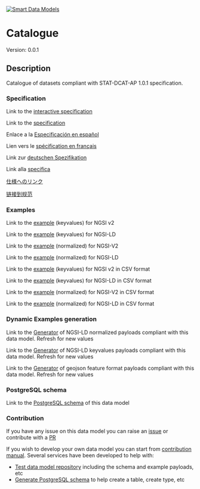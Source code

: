 [![Smart Data Models](https://smartdatamodels.org/wp-content/uploads/2022/01/SmartDataModels_logo.png "Logo")](https://smartdatamodels.org)
# Catalogue
Version: 0.0.1

## Description 

Catalogue of datasets compliant with STAT-DCAT-AP 1.0.1 specification.
### Specification

Link to the [interactive specification](https://swagger.lab.fiware.org/?url=https://smart-data-models.github.io/dataModel.STAT-DCAT-AP/Catalogue/swagger.yaml)

Link to the [specification](https://github.com/smart-data-models/dataModel.STAT-DCAT-AP/blob/master/Catalogue/doc/spec.md)

Enlace a la [Especificación en español](https://github.com/smart-data-models/dataModel.STAT-DCAT-AP/blob/master/Catalogue/doc/spec_ES.md)

Lien vers le [spécification en français](https://github.com/smart-data-models/dataModel.STAT-DCAT-AP/blob/master/Catalogue/doc/spec_FR.md)

Link zur [deutschen Spezifikation](https://github.com/smart-data-models/dataModel.STAT-DCAT-AP/blob/master/Catalogue/doc/spec_DE.md)

Link alla [specifica](https://github.com/smart-data-models/dataModel.STAT-DCAT-AP/blob/master/Catalogue/doc/spec_IT.md)

[仕様へのリンク](https://github.com/smart-data-models/dataModel.STAT-DCAT-AP/blob/master/Catalogue/doc/spec_JA.md)

[链接到规范](https://github.com/smart-data-models/dataModel.STAT-DCAT-AP/blob/master/Catalogue/doc/spec_ZH.md)
### Examples

Link to the [example](https://smart-data-models.github.io/dataModel.STAT-DCAT-AP/Catalogue/examples/example.json) (keyvalues) for NGSI v2

Link to the [example](https://smart-data-models.github.io/dataModel.STAT-DCAT-AP/Catalogue/examples/example.jsonld) (keyvalues) for NGSI-LD

Link to the [example](https://smart-data-models.github.io/dataModel.STAT-DCAT-AP/Catalogue/examples/example-normalized.json) (normalized) for NGSI-V2

Link to the [example](https://smart-data-models.github.io/dataModel.STAT-DCAT-AP/Catalogue/examples/example-normalized.jsonld) (normalized) for NGSI-LD

Link to the [example](https://smart-data-models.github.io/dataModel.STAT-DCAT-AP/Catalogue/examples/example.json.csv) (keyvalues) for NGSI v2 in CSV format

Link to the [example](https://smart-data-models.github.io/dataModel.STAT-DCAT-AP/Catalogue/examples/example.jsonld.csv) (keyvalues) for NGSI-LD in CSV format

Link to the [example](https://smart-data-models.github.io/dataModel.STAT-DCAT-AP/Catalogue/examples/example-normalized.json.csv) (normalized) for NGSI-V2 in CSV format

Link to the [example](https://smart-data-models.github.io/dataModel.STAT-DCAT-AP/Catalogue/examples/example-normalized.jsonld.csv) (normalized) for NGSI-LD in CSV format
### Dynamic Examples generation

Link to the [Generator](https://smartdatamodels.org/extra/ngsi-ld_generator.php?schemaUrl=https://raw.githubusercontent.com/smart-data-models/dataModel.STAT-DCAT-AP/master/Catalogue/schema.json&email=info@smartdatamodels.org) of NGSI-LD normalized payloads compliant with this data model. Refresh for new values

Link to the [Generator](https://smartdatamodels.org/extra/ngsi-ld_generator_keyvalues.php?schemaUrl=https://raw.githubusercontent.com/smart-data-models/dataModel.STAT-DCAT-AP/master/Catalogue/schema.json&email=info@smartdatamodels.org) of NGSI-LD keyvalues payloads compliant with this data model. Refresh for new values

Link to the [Generator](https://smartdatamodels.org/extra/geojson_features_generator.php?schemaUrl=https://raw.githubusercontent.com/smart-data-models/dataModel.STAT-DCAT-AP/master/Catalogue/schema.json&email=info@smartdatamodels.org) of geojson feature format payloads compliant with this data model. Refresh for new values
### PostgreSQL schema

Link to the [PostgreSQL schema](https://smart-data-models.github.io/dataModel.STAT-DCAT-AP/Catalogue/schema.sql) of this data model
### Contribution

 If you have any issue on this data model you can raise an [issue](https://github.com/smart-data-models/dataModel.STAT-DCAT-AP/issues)  or contribute with a [PR](https://github.com/smart-data-models/dataModel.STAT-DCAT-AP/pulls)

 If you wish to develop your own data model you can start from [contribution manual](https://bit.ly/contribution_manual). Several services have been developed to help with: 
 - [Test data model repository](https://smartdatamodels.org/index.php/data-models-contribution-api/) including the schema and example payloads, etc
 - [Generate PostgreSQL schema](https://smartdatamodels.org/index.php/sql-service/) to help create a table, create type, etc